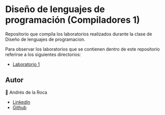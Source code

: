 # Diseño de lenguajes de programación (Compiladores 1) 
Repositorio que compila los laboratorios realizados durante la clase de Diseño de lenguajes de programacion.

Para observar los laboratorios que se contienen dentro de este repositorio referirse a los siguientes directorios:

- [Laboratorio 1](./Lab%20A/)

## Autor  
👤 Andrés de la Roca  
- <a href = "https://www.linkedin.com/in/andr%C3%A8s-de-la-roca-pineda-10a40319b/">Linkedin</a>  
- <a href="https://github.com/andresdlRoca">Github</a>  
